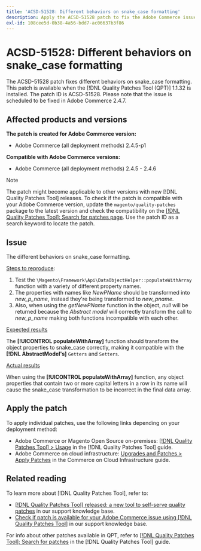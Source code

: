 ```yaml
---
title: 'ACSD-51528: Different behaviors on snake_case formatting'
description: Apply the ACSD-51528 patch to fix the Adobe Commerce issue where there are different behaviors on snake_case formatting.
exl-id: 108cee5d-0b38-4a56-bdd7-ac06637b3f86
---
```

# ACSD-51528: Different behaviors on snake_case formatting

The ACSD-51528 patch fixes different behaviors on snake_case formatting. This patch is available when the [!DNL Quality Patches Tool (QPT)] 1.1.32 is installed. The patch ID is ACSD-51528. Please note that the issue is scheduled to be fixed in Adobe Commerce 2.4.7.

## Affected products and versions

**The patch is created for Adobe Commerce version:**

* Adobe Commerce (all deployment methods) 2.4.5-p1

**Compatible with Adobe Commerce versions:**

* Adobe Commerce (all deployment methods) 2.4.5 - 2.4.6

>[!NOTE]
>
>The patch might become applicable to other versions with new [!DNL Quality Patches Tool] releases. To check if the patch is compatible with your Adobe Commerce version, update the `magento/quality-patches` package to the latest version and check the compatibility on the [[!DNL Quality Patches Tool]: Search for patches page](https://experienceleague.adobe.com/tools/commerce-quality-patches/index.html). Use the patch ID as a search keyword to locate the patch.

## Issue

The different behaviors on snake_case formatting.

<u>Steps to reproduce</u>:

1. Test the `\Magento\Framework\Api\DataObjectHelper::populateWithArray` function with a variety of different property names.
1. The properties with names like *NewPName* should be transformed into *new_p_name*, instead they're being transformed to *new_pname*.
1. Also, when using the *getNewPName* function in the object, *null* will be returned because the *Abstract model* will correctly transform the call to *new_p_name* making both functions incompatible with each other.

<u>Expected results</u>

The **[!UICONTROL populateWithArray]** function should transform the object properties to snake_case correctly, making it compatible with the **[!DNL AbstractModel's]** `Getters` and `Setters`.

<u>Actual results</u>

When using the **[!UICONTROL populateWithArray]** function, any object properties that contain two or more capital letters in a row in its name will cause the snake_case transformation to be incorrect in the final data array.

## Apply the patch

To apply individual patches, use the following links depending on your deployment method:

* Adobe Commerce or Magento Open Source on-premises: [[!DNL Quality Patches Tool] > Usage](https://experienceleague.adobe.com/docs/commerce-operations/tools/quality-patches-tool/usage.html) in the [!DNL Quality Patches Tool] guide.
* Adobe Commerce on cloud infrastructure: [Upgrades and Patches > Apply Patches](https://experienceleague.adobe.com/docs/commerce-cloud-service/user-guide/develop/upgrade/apply-patches.html) in the Commerce on Cloud Infrastructure guide.

## Related reading

To learn more about [!DNL Quality Patches Tool], refer to:

* [[!DNL Quality Patches Tool] released: a new tool to self-serve quality patches](/help/announcements/adobe-commerce-announcements/magento-quality-patches-released-new-tool-to-self-serve-quality-patches.md) in our support knowledge base.
* [Check if patch is available for your Adobe Commerce issue using [!DNL Quality Patches Tool]](/help/support-tools/patches-available-in-qpt-tool/check-patch-for-magento-issue-with-magento-quality-patches.md) in our support knowledge base.

For info about other patches available in QPT, refer to [[!DNL Quality Patches Tool]: Search for patches](https://experienceleague.adobe.com/tools/commerce-quality-patches/index.html) in the [!DNL Quality Patches Tool] guide.
